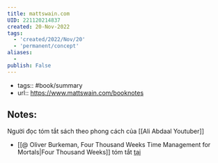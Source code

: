 ```yaml
---
title: mattswain.com
UID: 221120214837
created: 20-Nov-2022
tags:
  - 'created/2022/Nov/20'
  - 'permanent/concept'
aliases:
  - 
publish: False
---
```

- tags:: #book/summary
- url:: https://www.mattswain.com/booknotes

## Notes:

Người đọc tóm tắt sách theo phong cách của [[Ali Abdaal Youtuber]]

- [[@ Oliver Burkeman, Four Thousand Weeks Time Management for Mortals|Four Thousand Weeks]] tóm tắt [tại](https://www.mattswain.com/booknotes/four-thousand-weeks) 

